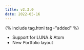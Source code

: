 ```yaml
---
title: v2.3.0
date: 2022-05-16
---
```


{% include tag.html tag="added" %}
- Support for LUNA & Atom
- New Portfolio layout
